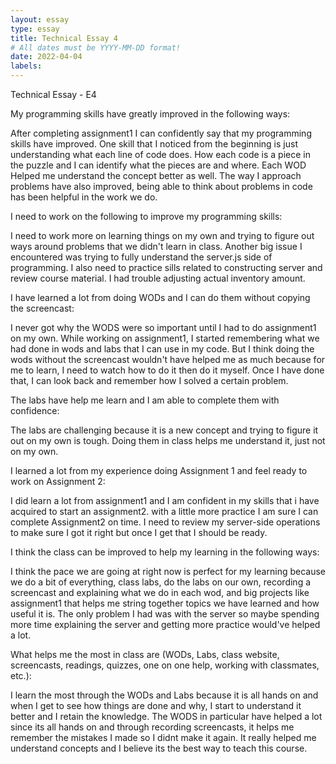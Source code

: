 ```yaml
---
layout: essay
type: essay
title: Technical Essay 4
# All dates must be YYYY-MM-DD format!
date: 2022-04-04
labels:
---
```


Technical Essay - E4

<p>My programming skills have greatly improved in the following ways:
  
After completing assignment1 I can confidently say that my programming skills have improved. One skill that I noticed from the beginning is just understanding what each line of code does. How each code is a piece in the puzzle and I can identify what the pieces are and where. Each WOD Helped me understand the concept better as well. The way I approach problems have also improved, being able to think about problems in code has been helpful in the work we do.</p>
<p>I need to work on the following to improve my programming skills:
  
I need to work more on learning things on my own and trying to figure out ways around problems that we didn't learn in class. Another big issue I encountered was trying to fully understand the server.js side of programming. I also need to practice sills related to constructing server and review course material. I had trouble adjusting actual inventory amount.  </p>
<p>I have learned a lot from doing WODs and I can do them without copying the screencast:
  
I never got why the WODS were so important until I had to do assignment1 on my own. While working on assignment1, I started remembering what we had done in wods and labs that I can use in my code. But I think doing the wods without the screencast wouldn't have helped me as much because for me to learn, I need to watch how to do it then do it myself. Once I have done that, I can look back and remember how I solved a certain problem.</p>
<p>The labs have help me learn and I am able to complete them with confidence:
  
The labs are challenging because it is a new concept and trying to figure it out on my own is tough. Doing them in class helps me understand it, just not on my own.</p>
<p>I learned a lot from my experience doing Assignment 1 and feel ready to work on Assignment 2:
  
I did learn a lot from assignment1 and I am confident in my skills that i have acquired to start an assignment2. with a little more practice I am sure I can complete Assignment2 on time. I need to review my server-side operations to make sure I got it right but once I get that I should be ready.</p>
<p>I think the class can be improved to help my learning in the following ways:
  
I think the pace we are going at right now is perfect for my learning because we do  a bit of everything, class labs, do the labs on our own, recording a screencast and explaining what we do in each wod, and big projects like assignment1 that helps me string together topics we have learned and how useful it is. The only problem I had was with the server so maybe spending more time explaining the server and getting more practice would've helped a lot.</p>
<p>What helps me the most in class are (WODs, Labs, class website, screencasts, readings, quizzes, one on one help, working with classmates, etc.):
  
I learn the most through the WODs and Labs because it is all hands on and when I get to see how things are done and why, I start to understand it better and I retain the knowledge. The WODS in particular have helped a lot since its all hands on and through recording screencasts, it helps me remember the mistakes I made so I didnt make it again. It really helped me understand concepts and I believe its the best way to teach this course.</p>
